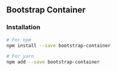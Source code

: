 ## Bootstrap Container

### Installation

```bash
# For npm
npm install --save bootstrap-container

# For yarn
npm add --save bootstrap-container
```
